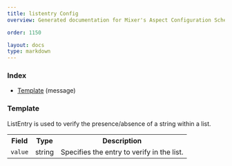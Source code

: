 ```yaml
---
title: listentry Config
overview: Generated documentation for Mixer's Aspect Configuration Schema

order: 1150

layout: docs
type: markdown
---
```



<a name="rpcListentryIndex"></a>
### Index

* [Template](#listentry.Template)
(message)

<a name="listentry.Template"></a>
### Template
ListEntry is used to verify the presence/absence of a string
within a list.

<table>
 <tr>
  <th>Field</th>
  <th>Type</th>
  <th>Description</th>
 </tr>
<a name="listentry.Template.value"></a>
 <tr>
  <td><code>value</code></td>
  <td>string</td>
  <td>Specifies the entry to verify in the list.</td>
 </tr>
</table>
